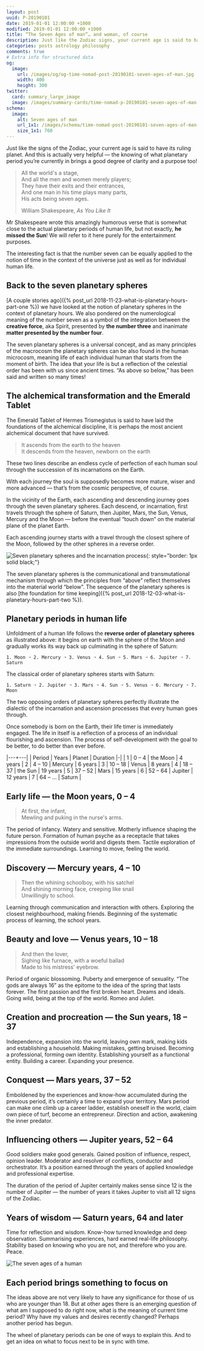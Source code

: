 ```yaml
---
layout: post
uuid: P-20190101
date: 2019-01-01 12:00:00 +1000
modified: 2019-01-01 12:00:00 +1000
title: “The Seven Ages of man”… and woman, of course
description: Just like the Zodiac signs, your current age is said to have its ruling planet. And this is actually very helpful — the knowing of what planetary period you’re currently in brings a good degree of clarity and a purpose too!
categories: posts astrology philosophy
comments: true
# Extra info for structured data
og:
  image:
    url: /images/og/og-time-nomad-post-20190101-seven-ages-of-man.jpg
    width: 400
    height: 300
twitter:
  card: summary_large_image
  image: /images/summary-cards/time-nomad-p-20190101-seven-ages-of-man.jpg
schema:
  image:
    alt: Seven ages of man
    url_1x1: /images/schema/time-nomad-post-20190101-seven-ages-of-man-1x1.jpg
    size_1x1: 760
---
```


Just like the signs of the Zodiac, your current age is said to have its ruling planet. And this is actually very helpful — the knowing of what planetary period you’re currently in brings a good degree of clarity and a purpose too!

> All the world's a stage,  
> And all the men and women merely players;  
> They have their exits and their entrances,  
> And one man in his time plays many parts,  
> His acts being seven ages.  
>  	
> William Shakespeare, _As You Like It_

Mr Shakespeare wrote this amazingly humorous verse that is somewhat close to the actual planetary periods of human life, but not exactly, **he missed the Sun**! We will refer to it here purely for the entertainment purposes.

The interesting fact is that the number seven can be equally applied to the notion of time in the context of the universe just as well as for individual human life.

## Back to the seven planetary spheres

[A couple stories ago]({% post_url 2018-11-23-what-is-planetary-hours-part-one %}) we have looked at the notion of planetary spheres in the context of planetary hours. We also pondered on the numerological meaning of the number seven as a symbol of the integration between the **creative force**, aka Spirit, presented by **the number three** and inanimate **matter presented by the number four**.

The seven planetary spheres is a universal concept, and as many principles of the macrocosm the planetary spheres can be also found in the human microcosm, meaning life of each individual human that starts from the moment of birth. The idea that your life is but a reflection of the celestial order has been with us since ancient times. “As above so below,” has been said and written so many times!

## The alchemical transformation and the Emerald Tablet

The Emerald Tablet of Hermes Trismegistus is said to have laid the foundations of the alchemical discipline, it is perhaps the most ancient alchemical document that have survived.

> It ascends from the earth to the heaven  
> It descends from the heaven, newborn on the earth

These two lines describe an endless cycle of perfection of each human soul through the succession of its incarnations on the Earth. 

With each journey the soul is supposedly becomes more mature, wiser and more advanced — that’s from the cosmic perspective, of course.

In the vicinity of the Earth, each ascending and descending journey goes through the seven planetary spheres. Each descend, or incarnation, first travels through the sphere of Saturn, then Jupiter, Mars, the Sun, Venus, Mercury and the Moon — before the eventual “touch down” on the material plane of the planet Earth.

Each ascending journey starts with a travel through the closest sphere of the Moon, followed by the other spheres in a reverse order.

![Seven planetary spheres and the incarnation process](/images/illustrations/planetary-spheres-incarnation-ascension.png "Seven planetary spheres and the incarnation process"){: style="border: 1px solid black;"}

The seven planetary spheres is the communicational and transmutational mechanism through which the principles from “above” reflect themselves into the material world “below”. The sequence of the planetary spheres is also [the foundation for time keeping]({% post_url 2018-12-03-what-is-planetary-hours-part-two %}).

## Planetary periods in human life

Unfoldment of a human life follows the **reverse order of planetary spheres** as illustrated above: it begins on earth with the sphere of the Moon and gradually works its way back up culminating in the sphere of Saturn:

```
1. Moon ➝ 2. Mercury ➝ 3. Venus ➝ 4. Sun ➝ 5. Mars ➝ 6. Jupiter ➝ 7. Saturn
```

The classical order of planetary spheres starts with Saturn:

```
1. Saturn ➝ 2. Jupiter ➝ 3. Mars ➝ 4. Sun ➝ 5. Venus ➝ 6. Mercury ➝ 7. Moon
```

The two opposing orders of planetary spheres perfectly illustrate the dialectic of the incarnation and ascension processes that every human goes through.

Once somebody is born on the Earth, their life timer is immediately engaged. The life in itself is a reflection of a process of an individual flourishing and ascension. The process of self-development with the goal to be better, to do better than ever before.

|---+---|
| Period | Years | Planet | Duration
|-|
| 1 | 0 – 4 | the Moon | 4 years
| 2 | 4 – 10 | Mercury | 6 years
| 3 | 10 – 18 | Venus | 8 years
| 4 | 18 – 37 | the Sun | 19 years
| 5 | 37 – 52 | Mars | 15 years
| 6 | 52 – 64 | Jupiter | 12 years
| 7 | 64 – … | Saturn |

## Early life — the Moon years, 0 – 4

> At first, the infant,  
> Mewling and puking in the nurse's arms.

The period of infancy. Watery and sensitive. Motherly influence shaping the future person. Formation of human psyche as a receptacle that takes impressions from the outside world and digests them. Tactile exploration of the immediate surroundings. Learning to move, feeling the world.

## Discovery — Mercury years, 4 – 10

> Then the whining schoolboy, with his satchel  
> And shining morning face, creeping like snail  
> Unwillingly to school.

Learning through communication and interaction with others. Exploring the closest neighbourhood, making friends. Beginning of the systematic process of learning, the school years. 

## Beauty and love — Venus years, 10 – 18

> And then the lover,  
> Sighing like furnace, with a woeful ballad  
> Made to his mistress' eyebrow.

Period of organic blossoming. Puberty and emergence of sexuality.
“The gods are always 16” as the epitome to the idea of the spring that lasts forever. The first passion and the first broken heart. Dreams and ideals. Going wild, being at the top of the world. Romeo and Juliet.

## Creation and procreation — the Sun years, 18 – 37

Independence, expansion into the world, leaving own mark, making kids and establishing a household. Making mistakes, getting bruised. Becoming a professional, forming own identity. Establishing yourself as a functional entity. Building a career. Expanding your presence.

## Conquest — Mars years, 37 – 52

Emboldened by the experiences and know-how accumulated during the previous period, it’s certainly a time to expand your territory. Mars period can make one climb up a career ladder, establish oneself in the world, claim own piece of turf, become an entrepreneur. Direction and action, awakening the inner predator.

## Influencing others — Jupiter years, 52 – 64

Good soldiers make good generals. Gained position of influence, respect, opinion leader. Moderator and resolver of conflicts, conductor and orchestrator. It’s a position earned through the years of applied knowledge and professional expertise.

The duration of the period of Jupiter certainly makes sense since 12 is the number of Jupiter — the number of years it takes Jupiter to visit all 12 signs of the Zodiac.

## Years of wisdom — Saturn years, 64 and later

Time for reflection and wisdom. Know-how turned knowledge and deep observation. Summarising experiences, hard earned real-life philosophy. Stability based on knowing who you are not, and therefore who you are. Peace.

![The seven ages of a human](/images/illustrations/seven-ages-of-man-and-woman.jpg "The seven ages of a human")

## Each period brings something to focus on

The ideas above are not very likely to have any significance for those of us who are younger than 18. But at other ages there is an emerging question of what am I supposed to do right now, what is the meaning of current time period? Why have my values and desires recently changed? Perhaps another period has begun.

The wheel of planetary periods can be one of ways to explain this. And to get an idea on what to focus next to be in sync with time.